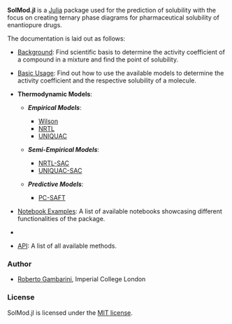 **SolMod.jl** is a [Julia](http://julialang.org) package used for the prediction of solubility with the focus on creating ternary phase diagrams for pharmaceutical solubility of enantiopure drugs.

The documentation is laid out as follows:

- [Background](@ref): Find scientific basis to determine the activity coefficient of a compound in a mixture and find the point of solubility.

- [Basic Usage](@ref): Find out how to use the available models to determine the activity coefficient and the respective solubility of a molecule.

- **Thermodynamic Models**:

  - ***Empirical Models***:

      - [Wilson](@ref)
      - [NRTL](@ref)
      - [UNIQUAC](@ref)

  - ***Semi-Empirical Models***:

      - [NRTL-SAC](@ref)
      - [UNIQUAC-SAC](@ref)

  - ***Predictive Models***:

      - [PC-SAFT](@ref)

- [Notebook Examples](@ref): A list of available notebooks showcasing different functionalities of the package.
- 
- [API](@ref): A list of all available methods.

### Author

- [Roberto Gambarini](mailto:rag21@imperial.ac.uk), Imperial College London

### License

SolMod.jl is licensed under the [MIT license](https://github.com/RGambarini/SolMod.jl/blob/main/LICENSE).
